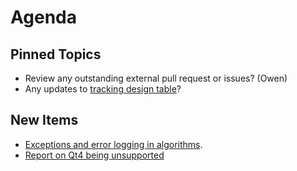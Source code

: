 Agenda
======

Pinned Topics
-------------
* Review any outstanding external pull request or issues? (Owen)
* Any updates to [tracking design table](https://github.com/mantidproject/documents/blob/master/Project-Management/TechnicalSteeringCommittee/reports/TSC-TrackingDesignProposals.md)?

New Items
---------
* [Exceptions and error logging in algorithms](/Project-Management/TechnicalSteeringCommittee/reports/exceptions_and_error_logging.md).
* [Report on Qt4 being unsupported](/Project-Management/TechnicalSteeringCommittee/reports/MantidQt5.md)
